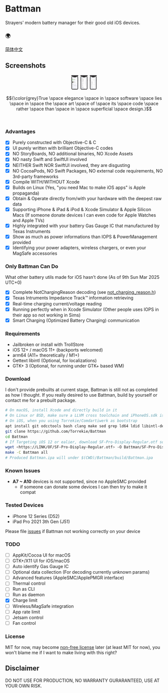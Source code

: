 # Battman
Strayers' modern battery manager for their good old iOS devices.

### 🌍
[简体中文](docs/README-zh_CN.md)

## Screenshots
<div style="width:20%; margin: auto;" align="middle">
<img src="Screenshots/Main.png?raw=true" alt="Battman Main Demo" width="25%" height="25%" />
<img src="Screenshots/Gas Gauge.png?raw=true" alt="Battman Gas Gauge Demo" width="25%" height="25%" />
<img src="Screenshots/Adapter.png?raw=true" alt="Battman Adapter Demo" width="25%" height="25%" />
</div>

$${\color{grey}True \space elegance \space in \space software \space lies \space in \space the \space art \space of \space its \space code \space rather \space than \space in \space superficial \space design.}$$

<br />

### Advantages
- [x] Purely constructed with Objective-C & C
- [x] UI purely written with brilliant Objective-C codes
- [x] NO StoryBoards, NO additional binaries, NO Xcode Assets
- [x] NO nasty Swift and SwiftUI involved
- [x] NEITHER Swift NOR SwiftUI involved, they are disgusting
- [x] NO CocoaPods, NO Swift Packages, NO external code requirements, NO 3rd-party frameworks
- [x] Compile WITH/WITHOUT Xcode
- [x] Builds on Linux (Yes, "you need Mac to make iOS apps" is Apple propaganda)
- [x] Obtain & Operate directly from/with your hardware with the deepest raw data
- [x] Supporting iPhone & iPad & iPod & Xcode Simulator & Apple Silicon Macs (If someone donate devices I can even code for Apple Watches and Apple TVs)
- [x] Highly integrated with your battery Gas Gauge IC that manufactured by Texas Instruments
- [x] Show as much as power informations than IOPS & PowerManagement provided
- [x] Identifying your power adapters, wireless chargers, or even your MagSafe accessories

### Only Battman Can Do

What other battery utils made for iOS hasn’t done
(As of 9th Sun Mar 2025 UTC+0)
- [x] Complete NotChargingReason decoding (see [not_charging_reason.h](Battman/battery_utils/not_charging_reason.h))
- [x] Texas Intruments Impedance Track™ information retrieving
- [x] Real-time charging current/voltage reading
- [x] Running perfectly when in Xcode Simulator (Other people uses IOPS in their app so not working in Sims)
- [x] Smart Charging (Optimized Battery Charging) communication

### Requirements

- Jailbroken or install with TrollStore
- iOS 12+ / macOS 11+ (backports welcomed)
- arm64 (A11+ theoretically / M1+)
- Gettext libintl (Optional, for localizations)
- GTK+ 3 (Optional, for running under GTK+ based WM)

### Download

I don't provide prebuilts at current stage, Battman is still not as completed as how I thought. If you really desired to use Battman, build by yourself or contact me for a prebuilt package.

```bash
# On macOS, install Xcode and directly build in it
# On Linux or BSD, make sure a LLVM cross toolchain and iPhoneOS.sdk is prepared, modify Battman/Makefile if needed
# On iOS, when you using Torrekie/Comdartiwerk as bootstrap
apt install git odcctools bash clang make sed grep ld64 ldid libintl-dev iphoneos.sdk
git clone https://github.com/Torrekie/Battman
cd Battman
# If Targeting iOS 12 or ealier, download SF-Pro-Display-Regular.otf somewhere, and put it under Battman/
wget <https://LINK/OF/SF-Pro-Display-Regular.otf> -O Battman/SF-Pro-Display-Regular.otf
make -C Battman all
# Produced Battman.ipa will under $(CWD)/Battman/build/Battman.ipa
```

### Known Issues
- **A7 ~ A10** devices is not supported, since no AppleSMC provided
   - if someone can donate some devices I can then try to make it compat

### Tested Devices
- iPhone 12 Series (D52)
- iPad Pro 2021 3th Gen (J51)

Please file [issues](../../issues/new) if Battman not working correctly on your device

### TODO
- [ ] AppKit/Cocoa UI for macOS
- [ ] GTK+/X11 UI for iOS/macOS
- [ ] Auto identify Gas Gauge IC
- [ ] Optional data collection (For decoding currently unknown params)
- [ ] Advanced features (AppleSMC/ApplePMGR interface)
- [ ] Thermal control
- [ ] Run as CLI
- [ ] Run as daemon
- [x] Charge limit
- [ ] Wireless/MagSafe integration
- [ ] App rate limit
- [ ] Jetsam control
- [ ] Fan control

### License

MIT for now, may become [non-free license](LICENSE/LICENSE.md) later (at least MIT for now), you won't blame me if I want to make living with this right?

## Disclaimer

DO NOT USE FOR PRODUCTION, NO WARRANTY GURARANTEED, USE AT YOUR OWN RISK.
